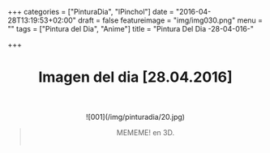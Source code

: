 +++
categories = ["PinturaDia", "lPinchol"]
date = "2016-04-28T13:19:53+02:00"
draft = false
featureimage = "img/img030.png"
menu = ""
tags = ["Pintura del Dia", "Anime"]
title = "Pintura Del Dia -28-04-016-"

+++

# <center>Imagen del dia [28.04.2016]</center></br>
<center>![001](/img/pinturadia/20.jpg)</center>

> <center>MEMEME! en 3D.</center></br>